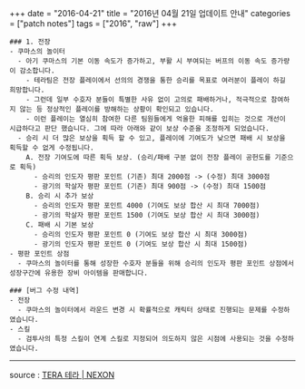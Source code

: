 +++
date = "2016-04-21"
title = "2016년 04월 21일 업데이트 안내"
categories = ["patch notes"]
tags = ["2016", "raw"]
+++

```
### 1. 전장
- 쿠마스의 놀이터
  - 아기 쿠마스의 기본 이동 속도가 증가하고, 부활 시 부여되는 버프의 이동 속도 증가량이 감소합니다.
    - 테라팀은 전장 플레이에서 선의의 경쟁을 통한 승리를 목표로 여러분이 플레이 하길 희망합니다.
    - 그런데 일부 수호자 분들이 특별한 사유 없이 고의로 패배하거나, 적극적으로 참여하지 않는 등 정상적인 플레이를 방해하는 상황이 확인되고 있습니다.
    - 이런 플레이는 열심히 참여한 다른 팀원들에게 억울한 피해를 입히는 것으로 개선이 시급하다고 판단 했습니다. 그에 따라 아래와 같이 보상 수준을 조정하게 되었습니다.
  - 승리 시 더 많은 보상을 획득 할 수 있고, 플레이에 기여도가 낮으면 패배 시 보상을 획득할 수 없게 수정됩니다.
    A. 전장 기여도에 따른 획득 보상. (승리/패배 구분 없이 전장 플레이 공헌도를 기준으로 획득) 
      - 승리의 인도자 평판 포인트 (기존) 최대 2000점 -> (수정) 최대 3000점 
      - 광기의 학살자 평판 포인트 (기존) 최대 900점 -> (수정) 최대 1500점 
    B. 승리 시 추가 보상
      - 승리의 인도자 평판 포인트 4000 (기여도 보상 합산 시 최대 7000점) 
      - 광기의 학살자 평판 포인트 1500 (기여도 보상 합산 시 최대 3000점) 
    C. 패배 시 기본 보상
      - 승리의 인도자 평판 포인트 0 (기여도 보상 합산 시 최대 3000점) 
      - 광기의 인도자 평판 포인트 0 (기여도 보상 합산 시 최대 1500점) 
- 평판 포인트 상점
  - 쿠마스의 놀이터를 통해 성장한 수호자 분들을 위해 승리의 인도자 평판 포인트 상점에서 성장구간에 유용한 장비 아이템을 판매합니다.

### [버그 수정 내역]
- 전장
  - 쿠마스의 놀이터에서 라운드 변경 시 확률적으로 캐릭터 상태로 진행되는 문제를 수정하였습니다.
- 스킬
  - 검투사의 특정 스킬이 연계 스킬로 지정되어 의도하지 않은 시점에 사용되는 것을 수정하였습니다.
```

----

source : [TERA 테라 | NEXON](http://tera.nexon.com/news/update/view.aspx?n4articlesn=)